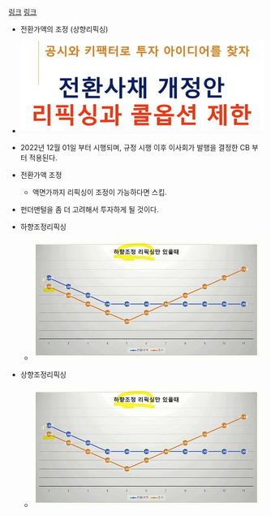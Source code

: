 [링크](https://www.youtube.com/watch?v=YkH9XjYbyqY)
[링크](https://www.youtube.com/watch?v=RsVmHxwJfrw)
- 전환가액의 조정 (상향리픽싱)
- ![alt text](image-23.png)
- 2022년 12월 01일 부터 시행되며, 규정 시행 이후 이사회가 발행을 결정한 CB 부터 적용된다.

- 전환가액 조정
  - 액면가까지 리픽싱이 조정이 가능하다면 스킵.

- 펀더맨털을 좀 더 고려해서 투자하게 될 것이다.

- 하향조정리픽싱
  - ![alt text](image-24.png)
- 상향조정리픽싱
  - ![alt text](image-25.png)

